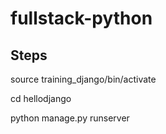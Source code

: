 # fullstack-python
## Steps
 source training_django/bin/activate
 
 cd hellodjango
 
 python manage.py runserver

